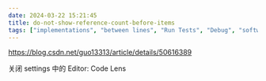 ```yaml
---
date: 2024-03-22 15:21:45
title: do-not-show-reference-count-before-items
tags: ["implementations", "between lines", "Run Tests", "Debug", "softwares-and-tools", "vscode", "ui"]
---
```

https://blog.csdn.net/guo13313/article/details/50616389

关闭 settings 中的 Editor: Code Lens

